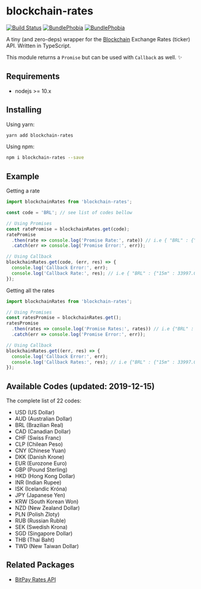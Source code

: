 # blockchain-rates

[![Build Status](https://img.shields.io/travis/colcodev/blockchain-rates.svg?style=flat-square)](https://travis-ci.org/colcodev/blockchain-rates)
[![BundlePhobia](https://img.shields.io/bundlephobia/min/blockchain-rates.svg?style=flat-square)](https://bundlephobia.com/result?p=blockchain-rates)
[![BundlePhobia](https://img.shields.io/bundlephobia/minzip/blockchain-rates.svg?style=flat-square)](https://bundlephobia.com/result?p=blockchain-rates)

A tiny (and zero-deps) wrapper for the [Blockchain](https://blockchain.info/ticker) Exchange Rates (ticker) API. Written in TypeScript.

This module returns a `Promise` but can be used with `Callback` as well. ✨

## Requirements
- nodejs >= 10.x

## Installing

Using yarn:

```bash
yarn add blockchain-rates
```

Using npm:

```bash
npm i blockchain-rates --save
```

## Example

Getting a rate

```js
import blockchainRates from 'blockchain-rates';

const code = 'BRL'; // see list of codes bellow

// Using Promises
const ratePromise = blockchainRates.get(code);
ratePromise
  .then(rate => console.log('Promise Rate:', rate)) // i.e { "BRL" : {"15m" : 33997.0, "last" : 33997.0, "buy" : 33997.0, "sell" : 33997.0, "symbol" : "R$" }
  .catch(err => console.log('Promise Error:', err));

// Using Callback
blockchainRates.get(code, (err, res) => {
  console.log('Callback Error:', err);
  console.log('Callback Rate:', res); // i.e { "BRL" : {"15m" : 33997.0, "last" : 33997.0, "buy" : 33997.0, "sell" : 33997.0, "symbol" : "R$" }
});
```

Getting all the rates

```js
import blockchainRates from 'blockchain-rates';

// Using Promises
const ratesPromise = blockchainRates.get();
ratesPromise
  .then(rates => console.log('Promise Rates:', rates)) // i.e {"BRL" : {"15m" : 33997.0, "last" : 33997.0, "buy" : 33997.0, "sell" : 33997.0, "symbol" : "R$"}, "USD": {...}, ...}
  .catch(err => console.log('Promise Error:', err));

// Using Callback
blockchainRates.get((err, res) => {
  console.log('Callback Error:', err);
  console.log('Callback Rates:', res); // i.e {"BRL" : {"15m" : 33997.0, "last" : 33997.0, "buy" : 33997.0, "sell" : 33997.0, "symbol" : "R$"}, "USD": {...}, ...}
});
```

## Available Codes (updated: 2019-12-15)

The complete list of 22 codes:

- USD (US Dollar)
- AUD (Australian Dollar)
- BRL (Brazilian Real)
- CAD (Canadian Dollar)
- CHF (Swiss Franc)
- CLP (Chilean Peso)
- CNY (Chinese Yuan)
- DKK (Danish Krone)
- EUR (Eurozone Euro)
- GBP (Pound Sterling)
- HKD (Hong Kong Dollar)
- INR (Indian Rupee)
- ISK (Icelandic Króna)
- JPY (Japanese Yen)
- KRW (South Korean Won)
- NZD (New Zealand Dollar)
- PLN (Polish Zloty)
- RUB (Russian Ruble)
- SEK (Swedish Krona)
- SGD (Singapore Dollar)
- THB (Thai Baht)
- TWD (New Taiwan Dollar)

## Related Packages

- [BitPay Rates API](https://npmjs.com/bitpay-rates)
